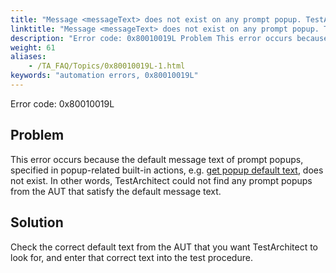```yaml
--- 
title: "Message <messageText> does not exist on any prompt popup. TestArchitect could not detect the message."
linktitle: "Message <messageText> does not exist on any prompt popup. TestArchitect could not detect the message."
description: "Error code: 0x80010019L Problem This error occurs because the default message text of prompt popups, specified in popup-related built-in actions, e.g. get popup default text , does not exist. In other ..."
weight: 61
aliases: 
    - /TA_FAQ/Topics/0x80010019L-1.html
keywords: "automation errors, 0x80010019L"
---
```


Error code: 0x80010019L

## Problem

This error occurs because the default message text of prompt popups, specified in popup-related built-in actions, e.g. [get popup default text](/automation-guide/action-based-testing-language/built-in-actions/user-interface-actions/browsing/get-popup-default-text), does not exist. In other words, TestArchitect could not find any prompt popups from the AUT that satisfy the default message text.

## Solution

Check the correct default text from the AUT that you want TestArchitect to look for, and enter that correct text into the test procedure.




